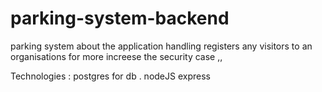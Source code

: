 # parking-system-backend
parking system about the application handling registers any visitors to an organisations for more increese the security case ,,  


Technologies : postgres for db .
               nodeJS express 
               
               

